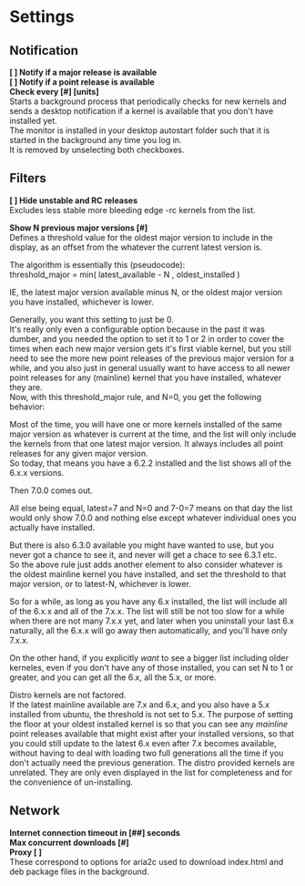# Settings

## Notification
**\[ \] Notify if a major release is available**  
**\[ \] Notify if a point release is available**  
**Check every \[#\] \[units\]**  
Starts a background process that periodically checks for new kernels and sends a desktop notification if a kernel is available that you don't have installed yet.  
The monitor is installed in your desktop autostart folder such that it is started in the background any time you log in.  
It is removed by unselecting both checkboxes.  

## Filters
**\[ \] Hide unstable and RC releases**  
Excludes less stable more bleeding edge -rc kernels from the list.

**Show N previous major versions \[#\]**  
Defines a threshold value for the oldest major version to include in the display, as an offset from the whatever the current latest version is.  

The algorithm is essentially this (pseudocode):  
threshold_major = min( latest_available - N , oldest_installed )  

IE, the latest major version available minus N, or the oldest major version you have installed, whichever is lower.

Generally, you want this setting to just be 0.  
It's really only even a configurable option because in the past it was dumber, and you needed the option to set it to 1 or 2 in order to cover the times when each new major version gets it's first viable kernel, but you still need to see the more new point releases of the previous major version for a while, and you also just in general usually want to have access to all newer point releases for any (mainline) kernel that you have installed, whatever they are.  
Now, with this threshold_major rule, and N=0, you get the following behavior:  

Most of the time, you will have one or more kernels installed of the same major version as whatever is current at the time, and the list will only include the kernels from that one latest major version. It always includes all point releases for any given major version.  
So today, that means you have a 6.2.2 installed and the list shows all of the 6.x.x versions.  

Then 7.0.0 comes out.  

All else being equal, latest=7 and N=0 and 7-0=7 means on that day the list would only show 7.0.0 and nothing else except whatever individual ones you actually have installed.  

But there is also 6.3.0 available you might have wanted to use, but you never got a chance to see it, and never will get a chace to see 6.3.1 etc.  
So the above rule just adds another element to also consider whatever is the oldest mainline kernel you have installed, and set the threshold to that major version, or to latest-N, whichever is lower.  

So for a while, as long as you have any 6.x installed, the list will include all of the 6.x.x and all of the 7.x.x. The list will still be not too slow for a while when there are not many 7.x.x yet, and later when you uninstall your last 6.x naturally, all the 6.x.x will go away then automatically, and you'll have only 7.x.x.  

On the other hand, if you explicitly *want* to see a bigger list including older kerneles, even if you don't have any of those installed, you can set N to 1 or greater, and you can get all the 6.x, all the 5.x, or more.  

Distro kernels are not factored.  
If the latest mainline available are 7.x and 6.x, and you also have a 5.x installed from ubuntu, the threshold is not set to 5.x. The purpose of setting the floor at your oldest installed kernel is so that you can see any *mainline* point releases available that might exist after your installed versions, so that you could still update to the latest 6.x even after 7.x becomes available, without having to deal with loading two full generations all the time if you don't actually need the previous generation. The distro provided kernels are unrelated. They are only even displayed in the list for completeness and for the convenience of un-installing.

## Network
**Internet connection timeout in \[##\] seconds**  
**Max concurrent downloads \[#\]**  
**Proxy \[                               \]**  
These correspond to options for aria2c used to download index.html and deb package files in the background.
